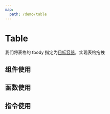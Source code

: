 ```yaml
---
map:
  path: /demo/table
---
```

# Table

我们将表格的 tbody 指定为[目标容器](../target-container/)，实现表格拖拽

## 组件使用
<demo src="./demo.vue"
title="使用组件包裹表格实现"
desc="拖拽表格行进行排序">
</demo>


## 函数使用
<demo src="./function.vue"
title="使用函数实现"
desc="拖拽表格行进行排序">
</demo>


## 指令使用
<demo src="./directive.vue"
title="为表格绑定指令"
desc="拖拽表格行进行排序">
</demo>

